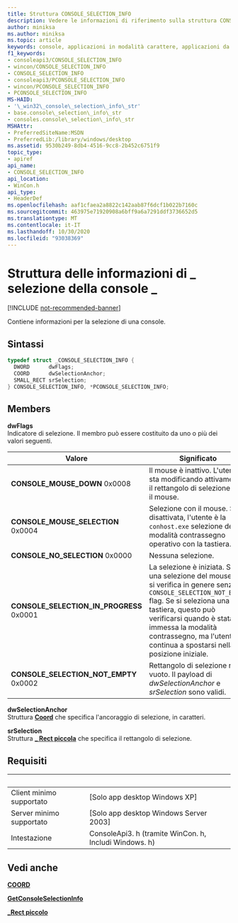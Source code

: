 ```yaml
---
title: Struttura CONSOLE_SELECTION_INFO
description: Vedere le informazioni di riferimento sulla struttura CONSOLE_SELECTION_INFO, che contiene informazioni per la selezione di una console.
author: miniksa
ms.author: miniksa
ms.topic: article
keywords: console, applicazioni in modalità carattere, applicazioni da riga di comando, applicazioni di terminale, api della console
f1_keywords:
- consoleapi3/CONSOLE_SELECTION_INFO
- wincon/CONSOLE_SELECTION_INFO
- CONSOLE_SELECTION_INFO
- consoleapi3/PCONSOLE_SELECTION_INFO
- wincon/PCONSOLE_SELECTION_INFO
- PCONSOLE_SELECTION_INFO
MS-HAID:
- '\_win32\_console\_selection\_info\_str'
- base.console\_selection\_info\_str
- consoles.console\_selection\_info\_str
MSHAttr:
- PreferredSiteName:MSDN
- PreferredLib:/library/windows/desktop
ms.assetid: 9530b249-8db4-4516-9cc8-2b452c6751f9
topic_type:
- apiref
api_name:
- CONSOLE_SELECTION_INFO
api_location:
- WinCon.h
api_type:
- HeaderDef
ms.openlocfilehash: aaf1cfaea2a8822c142aab87f6dcf1b022b7160c
ms.sourcegitcommit: 463975e71920908a6bff9a6a7291ddf3736652d5
ms.translationtype: MT
ms.contentlocale: it-IT
ms.lasthandoff: 10/30/2020
ms.locfileid: "93038369"
---
```

# <a name="console_selection_info-structure"></a>Struttura delle informazioni di \_ selezione della console \_

[!INCLUDE [not-recommended-banner](./includes/not-recommended-banner.md)]

Contiene informazioni per la selezione di una console.

## <a name="syntax"></a>Sintassi

```C
typedef struct _CONSOLE_SELECTION_INFO {
  DWORD      dwFlags;
  COORD      dwSelectionAnchor;
  SMALL_RECT srSelection;
} CONSOLE_SELECTION_INFO, *PCONSOLE_SELECTION_INFO;
```

## <a name="members"></a>Members

**dwFlags**  
Indicatore di selezione. Il membro può essere costituito da uno o più dei valori seguenti.

| Valore | Significato |
|-|-|
| **CONSOLE_MOUSE_DOWN** 0x0008 | Il mouse è inattivo. L'utente sta modificando attivamente il rettangolo di selezione con il mouse. |
| **CONSOLE_MOUSE_SELECTION** 0x0004 | Selezione con il mouse. Se è disattivata, l'utente è la `conhost.exe` selezione della modalità contrassegno operativo con la tastiera. |
| **CONSOLE_NO_SELECTION** 0x0000 | Nessuna selezione. |
| **CONSOLE_SELECTION_IN_PROGRESS** 0x0001 | La selezione è iniziata. Se una selezione del mouse non si verifica in genere senza il `CONSOLE_SELECTION_NOT_EMPTY` flag. Se si seleziona una tastiera, questo può verificarsi quando è stata immessa la modalità contrassegno, ma l'utente continua a spostarsi nella posizione iniziale. |
| **CONSOLE_SELECTION_NOT_EMPTY** 0x0002 | Rettangolo di selezione non vuoto. Il payload di *dwSelectionAnchor* e *srSelection* sono validi.  |

**dwSelectionAnchor**  
Struttura [**Coord**](coord-str.md) che specifica l'ancoraggio di selezione, in caratteri.

**srSelection**  
Struttura [**\_ Rect piccola**](small-rect-str.md) che specifica il rettangolo di selezione.

## <a name="requirements"></a>Requisiti

| &nbsp; | &nbsp; |
|-|-|
| Client minimo supportato | \[Solo app desktop Windows XP\] |
| Server minimo supportato | \[Solo app desktop Windows Server 2003\] |
| Intestazione | ConsoleApi3. h (tramite WinCon. h, Includi Windows. h) |

## <a name="see-also"></a>Vedi anche

[**COORD**](coord-str.md)

[**GetConsoleSelectionInfo**](getconsoleselectioninfo.md)

[**\_Rect piccolo**](small-rect-str.md)
